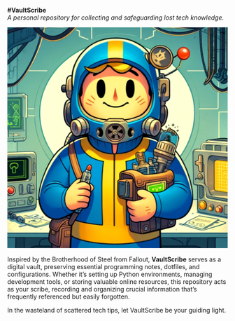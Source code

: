 **#VaultScribe**  
_A personal repository for collecting and safeguarding lost tech knowledge._

![Vault Scribe](resources/VaultScribe.webp)

Inspired by the Brotherhood of Steel from Fallout, **VaultScribe** serves as a digital vault, preserving essential programming notes, dotfiles, and configurations. Whether it’s setting up Python environments, managing development tools, or storing valuable online resources, this repository acts as your scribe, recording and organizing crucial information that’s frequently referenced but easily forgotten.

In the wasteland of scattered tech tips, let VaultScribe be your guiding light.
